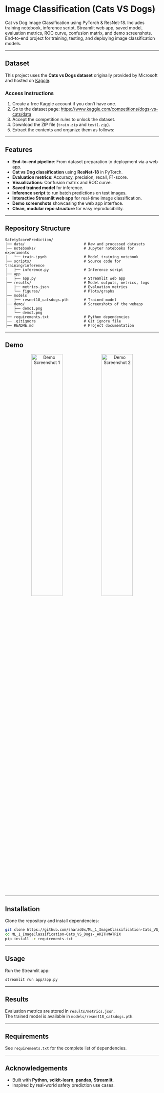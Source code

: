 # Image Classification (Cats VS Dogs)

Cat vs Dog Image Classification using PyTorch & ResNet-18. Includes training notebook, inference script, Streamlit web app, saved model, evaluation metrics, ROC curve, confusion matrix, and demo screenshots. End-to-end project for training, testing, and deploying image classification models.

---

## Dataset

This project uses the **Cats vs Dogs dataset** originally provided by Microsoft and hosted on [Kaggle](https://www.kaggle.com/competitions/dogs-vs-cats/data).

### Access Instructions
1. Create a free Kaggle account if you don’t have one.
2. Go to the dataset page: https://www.kaggle.com/competitions/dogs-vs-cats/data
3. Accept the competition rules to unlock the dataset.
4. Download the ZIP file (`train.zip` and `test1.zip`).
5. Extract the contents and organize them as follows:
---

## Features
- **End-to-end pipeline**: From dataset preparation to deployment via a web app.
- **Cat vs Dog classification** using **ResNet-18** in PyTorch.
- **Evaluation metrics**: Accuracy, precision, recall, F1-score.
- **Visualizations**: Confusion matrix and ROC curve.
- **Saved trained model** for inference.
- **Inference script** to run batch predictions on test images.
- **Interactive Streamlit web app** for real-time image classification.
- **Demo screenshots** showcasing the web app interface.
- **Clean, modular repo structure** for easy reproducibility.

---

## Repository Structure
```
SafetyScorePrediction/
│── data/                           # Raw and processed datasets
│── notebooks/                      # Jupyter notebooks for experiments
│   └── train.ipynb                 # Model training notebook
│── scripts/                        # Source code for training/inference
│   ├── inference.py                # Inference script
│── app
|   ├── app.py                      # Streamlit web app
│── results/                        # Model outputs, metrics, logs                   
│   ├── metrics.json                # Evaluation metrics
│   └── figures/                    # Plots/graphs
│── models
|   ├── resnet18_catsdogs.pth       # Trained model
│── demo/                           # Screenshots of the webapp
│   ├── demo1.png
│   └── demo2.png
│── requirements.txt                # Python dependencies
│── .gitignore                      # Git ignore file
│── README.md                       # Project documentation
```

---

## Demo

<p align="center">
  <img src="demo/demo1.png" alt="Demo Screenshot 1" width="45%"/>
  <img src="demo/demo2.png" alt="Demo Screenshot 2" width="45%"/>
</p>

---

## Installation

Clone the repository and install dependencies:

```bash
git clone https://github.com/sharad0x/ML_1_ImageClassification-Cats_VS_Dogs-_ARITHMATRIX
cd ML_1_ImageClassification-Cats_VS_Dogs-_ARITHMATRIX
pip install -r requirements.txt
```

---

##  Usage

Run the Streamlit app:

```bash
streamlit run app/app.py
```

---

## Results

Evaluation metrics are stored in `results/metrics.json`.  
The trained model is available in `models/resnet18_catsdogs.pth`.

---

## Requirements
See `requirements.txt` for the complete list of dependencies.

---

## Acknowledgements
- Built with **Python**, **scikit-learn**, **pandas**, **Streamlit**.
- Inspired by real-world safety prediction use cases.
